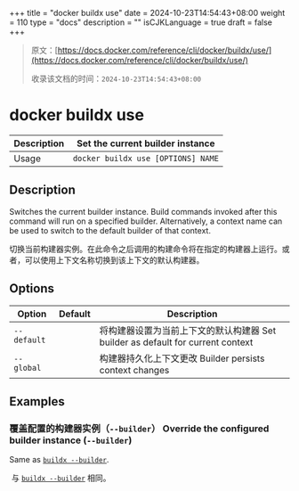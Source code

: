 +++
title = "docker buildx use"
date = 2024-10-23T14:54:43+08:00
weight = 110
type = "docs"
description = ""
isCJKLanguage = true
draft = false
+++

> 原文：[https://docs.docker.com/reference/cli/docker/buildx/use/](https://docs.docker.com/reference/cli/docker/buildx/use/)
>
> 收录该文档的时间：`2024-10-23T14:54:43+08:00`

# docker buildx use

| Description | Set the current builder instance   |
| :---------- | ---------------------------------- |
| Usage       | `docker buildx use [OPTIONS] NAME` |

## Description

Switches the current builder instance. Build commands invoked after this command will run on a specified builder. Alternatively, a context name can be used to switch to the default builder of that context.

​	切换当前构建器实例。在此命令之后调用的构建命令将在指定的构建器上运行。或者，可以使用上下文名称切换到该上下文的默认构建器。

## Options

| Option      | Default | Description                                                  |
| ----------- | ------- | ------------------------------------------------------------ |
| `--default` |         | 将构建器设置为当前上下文的默认构建器 Set builder as default for current context |
| `--global`  |         | 构建器持久化上下文更改 Builder persists context changes      |

## Examples

### 覆盖配置的构建器实例（`--builder`） Override the configured builder instance (`--builder`)

Same as [`buildx --builder`](https://docs.docker.com/reference/cli/docker/buildx/#builder).

​	与 [`buildx --builder`](https://docs.docker.com/reference/cli/docker/buildx/#builder) 相同。
